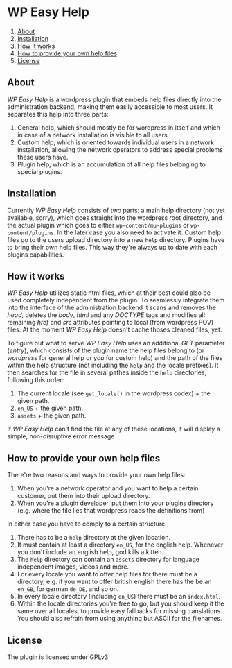 # WP Easy Help #

1. [About](#about)
2. [Installation](#install)
3. [How it works](#how)
4. [How to provide your own help files](#how2)
5. [License](#license)

## <a name="about"/> About ##

*WP Easy Help* is a wordpress plugin that embeds help files
directly into the administration backend, making them easily accessible to most users.
It separates this help into three parts:

1. General help, which should mostly be for wordpress in itself and which
   in case of a network installation is visible to all users.
2. Custom help, which is oriented towards individual users in a network installation,
   allowing the network operators to address special problems these users have.
3. Plugin help, which is an accumulation of all help files belonging to special plugins.

## <a name="install"/> Installation ##

Currently *WP Easy Help* consists of two parts: a main help directory (not yet available, sorry),
which goes straight into the wordpress root directory, and the actual plugin which goes
to either `wp-content/mu-plugins` or `wp-content/plugins`. In the later case you also need
to activate it.
Custom help files go to the users upload directory into a new `help` directory.
Plugins have to bring their own help files. This way they're always up to date
with each plugins capabilities.

## <a name="how"/> How it works ##

*WP Easy Help* utilizes static html files, which at their best could also be used completely
independent from the plugin. To seamlessly integrate them into the interface of the
administration backend it scans and removes the *head*, deletes the *body*, *html* and any *DOCTYPE* tags
and modifies all remaining *href* and *src* attributes pointing to local (from wordpress POV) files.
At the moment *WP Easy Help* doesn't cache thoses cleaned files, yet.

To figure out what to serve *WP Easy Help* uses an additional *GET* parameter (*entry*), which consists
of the plugin name the help files belong to (or *wordpress* for general help or *you* for custom help)
and the path of the files within the help structure (not including the `help` and the locale prefixes).
It then searches for the file in several pathes inside the `help` directories, following this order:

1. The current locale (see `get_locale()` in the wordpress codex) + the given path.
2. `en_US` + the given path.
3. `assets` + the given path.

If *WP Easy Help* can't find the file at any of these locations, it will display a simple, non-disruptive error
message.


## <a name="how2"/> How to provide your own help files ##

There're two reasons and ways to provide your own help files:

1. When you're a network operator and you want to help a certain customer, put them into their upload directory.
2. When you're a plugin developer, put them into your plugins directory (e.g. where the file lies that wordpress reads the definitions from)

In either case you have to comply to a certain structure:

1. There has to be a `help` directory at the given location.
2. It must contain at least a directory `en_US`, for the english help. Whenever you don't include an english help, god kills a kitten.
3. The `help` directory can contain an `assets` directory for language independent images, videos and more.
4. For every locale you want to offer help files for there must be a directory, e.g. if you want to offer british english there
   has the be an `en_GB`, for german `de_DE`, and so on.
5. In every locale directory (including `en_US`) there must be an `index.html`.
6. Within the locale directories you're free to go, but you should keep it the same over all locales, to provide easy fallbacks for missing translations.
   You should also refrain from using anything but ASCII for the filenames.

## <a name="license"/> License ##

The plugin is licensed under GPLv3